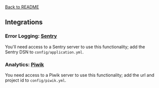 [Back to README](../README.md)

## Integrations

### Error Logging: [Sentry](https://github.com/getsentry/sentry)
You'll need access to a Sentry server to use this functionality; add the Sentry DSN to `config/application.yml`.

### Analytics: [Piwik](https://github.com/piwik/piwik)
You need access to a Piwik server to use this functionality; add the url and project id to `config/piwik.yml`.
